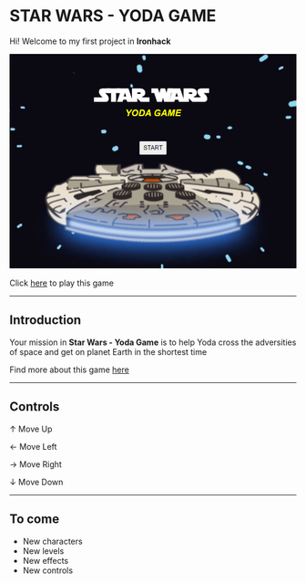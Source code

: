 # STAR WARS - YODA GAME

Hi! Welcome to my first project in **Ironhack**

![game-scren](/src/print.png)

Click [here](https://joaofrascione.github.io/PROJECT_YODA_GAME/) to play this game

----

## Introduction


Your mission in **Star Wars - Yoda Game** is to help Yoda cross the adversities of space and get on planet Earth in the shortest time 
⠀⠀⠀⠀⠀⠀

Find more about this game [here](https://docs.google.com/presentation/d/1YET4gpXuXX-qxLtQgEpdUaeuKrHXSjNE/edit?usp=sharing&ouid=102402208015115289834&rtpof=true&sd=true)

---

## Controls

↑ Move Up

← Move Left

→ Move Right

↓ Move Down

---

## To come
- New characters
- New levels
- New effects
- New controls







⠀⠀⠀⠀⠀⠀⠀⠀⠀⠀⠀⠀⠀⠀⠀⠀⠀⠀⠀⠀⠀⠀⠀⠀⠀⠀⠀⠀⠀⠀⠀⠀⠀⠀⠀⠀⠀⠀⠀⠀